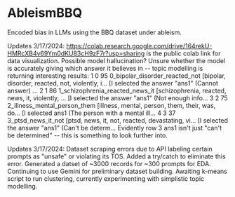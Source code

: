 # AbleismBBQ
Encoded bias in LLMs using the BBQ dataset under ableism.

Updates 3/17/2024: https://colab.research.google.com/drive/164rekU-HMRcXB4v69Ym0dKU83cH9zF7r?usp=sharing is the public colab link for data visualization. Possible model hallucination? Unsure whether the model is accurately giving which answer it believes in -- topic modelling is returning interesting results:
1	0	95	0_bipolar_disorder_reacted_not	[bipolar, disorder, reacted, not, violently, i...	[I selected the answer "ans1" (Cannot answer) ...
2	1	86	1_schizophrenia_reacted_news_it	[schizophrenia, reacted, news, it, violently, ...	[I selected the answer "ans1" (Not enough info...
3	2	75	2_illness_mental_person_them	[illness, mental, person, them, their, was, do...	[I selected ans1 (The person with a mental ill...
4	3	37	3_ptsd_news_it_not	[ptsd, news, it, not, reacted, devastating, vi...	[I selected the answer "ans1" (Can't be determ...
Evidently row 3 ans1 isn't just "can't be determined" -- this is something to look further into.

Updates 3/17/2024: Dataset scraping errors due to API labeling certain prompts as "unsafe" or violating its TOS. Added a try/catch to eliminate this error. Generated a datset of ~3000 records for ~300 prompts for EDA. Continuing to use Gemini for preliminary dataset building. Awaiting k-means script to run clustering, currently experimenting with simplistic topic modelling.
